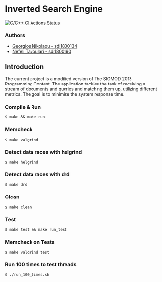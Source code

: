 # Inverted Search Engine

[![C/C++ CI Actions Status](https://github.com/NefeliTav/Software-Development-for-Information-Systems/workflows/C/C++%20CI/badge.svg)](https://github.com/NefeliTav/Software-Development-for-Information-Systems/actions)

### Authors
- [Georgios Nikolaou - sdi1800134](https://github.com/GiorgosNik)
- [Nefeli Tavoulari - sdi1800190](https://github.com/NefeliTav)

## Introduction
The current project is a modified version of The SIGMOD 2013 Programming Contest.
The application tackles the task of receiving a stream of documents and queries and matching them up, utilizing different metrics. The goal is to minimize the system response time.

### Compile & Run
```
$ make && make run
```
### Memcheck
```
$ make valgrind
```
### Detect data races with helgrind
```
$ make helgrind
```
### Detect data races with drd
```
$ make drd
```
### Clean
```
$ make clean
```
### Test
```
$ make test && make run_test
```
### Memcheck on Tests
```
$ make valgrind_test
```
### Run 100 times to test threads
```
$ ./run_100_times.sh
```
